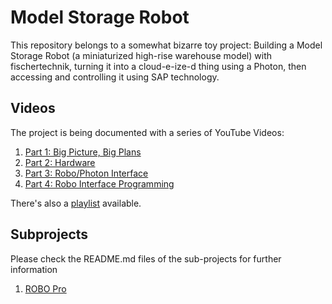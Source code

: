 # Model Storage Robot

This repository belongs to a somewhat bizarre toy project: Building a Model Storage Robot (a miniaturized high-rise warehouse model) with fischertechnik, turning it into a cloud-e-ize-d thing using a Photon, then accessing and controlling it using SAP technology. 

## Videos

The project is being documented with a series of YouTube Videos:

1. [Part 1: Big Picture, Big Plans](https://www.youtube.com/watch?v=ozQ6llI5t9o)
2. [Part 2: Hardware](https://www.youtube.com/watch?v=QhO6QhTORs8)
3. [Part 3: Robo/Photon Interface](https://www.youtube.com/watch?v=AiOt8bNfHYQ)
4. [Part 4: Robo Interface Programming](https://www.youtube.com/watch?v=XXXXTODOXXXX)

There's also a [playlist](https://www.youtube.com/playlist?list=PLqGbvyFQijidA8ByaTF4ljXxS-8kRFsRs) available.

## Subprojects

Please check the README.md files of the sub-projects for further information

1. [ROBO Pro](robo/README.md)


